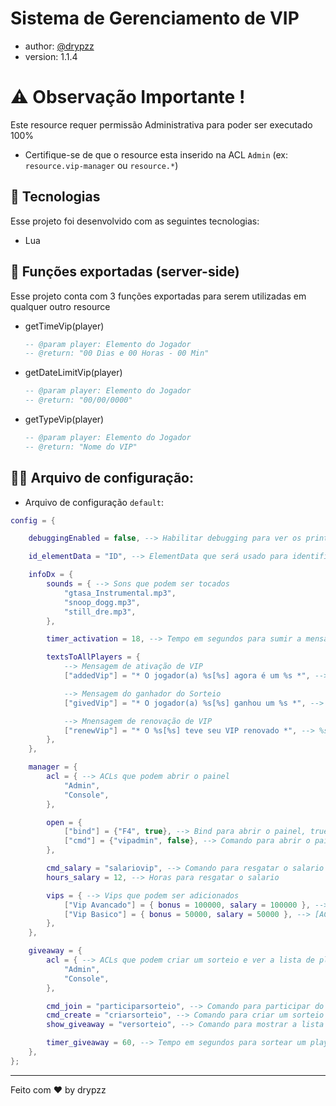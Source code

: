 # Sistema de Gerenciamento de VIP

- author: [@drypzz](https://github.com/drypzz)
- version: 1.1.4


# ⚠️ Observação Importante !

Este resource requer permissão Administrativa para poder ser executado 100%

- Certifique-se de que o resource esta inserido na ACL `Admin` (ex: `resource.vip-manager` ou `resource.*`)


## 🚀 Tecnologias

Esse projeto foi desenvolvido com as seguintes tecnologias:

- Lua

## 🔨 Funções exportadas (server-side)

Esse projeto conta com 3 funções exportadas para serem utilizadas em qualquer outro resource

- getTimeVip(player)<br>
    ```lua
    -- @param player: Elemento do Jogador
    -- @return: "00 Dias e 00 Horas - 00 Min"
    ```
- getDateLimitVip(player)<br>
    ```lua
    -- @param player: Elemento do Jogador
    -- @return: "00/00/0000"
    ```
- getTypeVip(player)<br>
    ```lua
    -- @param player: Elemento do Jogador
    -- @return: "Nome do VIP"
    ```

## 🗿🍷 Arquivo de configuração:

- Arquivo de configuração `default`:
```lua
config = {

    debuggingEnabled = false, --> Habilitar debugging para ver os prints no console (Recomendado desativar em produção)

    id_elementData = "ID", --> ElementData que será usado para identificar o player, caso nao use, sera o utilizado o getAccountID() padrao do MTASA

    infoDx = {
        sounds = { --> Sons que podem ser tocados
            "gtasa_Instrumental.mp3",
            "snoop_dogg.mp3",
            "still_dre.mp3",
        },

        timer_activation = 18, --> Tempo em segundos para sumir a mensagem e musica (Só pesquisar no google "segundos em minutos")

        textsToAllPlayers = {
            --> Mensagem de ativação de VIP
            ["addedVip"] = "* O jogador(a) %s[%s] agora é um %s *", --> %s = Nome do player, %s = ID do player, %s = Nome do VIP (Adicionado)

            --> Mensagem do ganhador do Sorteio
            ["givedVip"] = "* O jogador(a) %s[%s] ganhou um %s *", --> %s = Nome do player, %s = ID do player, %s = Nome do VIP (Sorteado)

            --> Mnensagem de renovação de VIP
            ["renewVip"] = "* O %s[%s] teve seu VIP renovado *", --> %s = Nome do player, %s = ID do player, %s = Nome do VIP (Renovado)
        },
    },

    manager = {
        acl = { --> ACLs que podem abrir o painel
            "Admin",
            "Console",
        },

        open = {
            ["bind"] = {"F4", true}, --> Bind para abrir o painel, true = Ativado
            ["cmd"] = {"vipadmin", false}, --> Comando para abrir o painel, false = Desativado
        },

        cmd_salary = "salariovip", --> Comando para resgatar o salario
        hours_salary = 12, --> Horas para resgatar o salario

        vips = { --> Vips que podem ser adicionados
            ["Vip Avancado"] = { bonus = 100000, salary = 100000 }, --> [ACL], bonus que o player ganha na ativação, valor do salario vip que o player pode resgatar
            ["Vip Basico"] = { bonus = 50000, salary = 50000 }, --> [ACL], bonus que o player ganha na ativação, valor do salario vip que o player pode resgatar
        },
    },

    giveaway = {
        acl = { --> ACLs que podem criar um sorteio e ver a lista de players
            "Admin",
            "Console",
        },

        cmd_join = "participarsorteio", --> Comando para participar do sorteio
        cmd_create = "criarsorteio", --> Comando para criar um sorteio
        show_giveaway = "versorteio", --> Comando para mostrar a lista de players no sorteio

        timer_giveaway = 60, --> Tempo em segundos para sortear um player (Só pesquisar no google "segundos em minutos")
    },
};
```


---

Feito com ♥ by drypzz